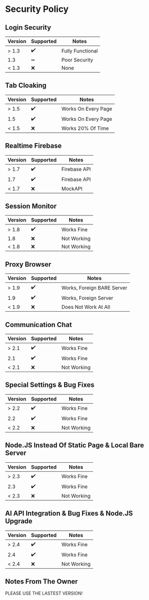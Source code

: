 # Security Policy

## Login Security

| Version | Supported          | Notes            |
| ------- | ------------------ | ---------------- |
| > 1.3   | :heavy_check_mark: | Fully Functional |
|   1.3   | :heavy_minus_sign: | Poor Security |
| < 1.3   | ❌                | None |

## Tab Cloaking

| Version | Supported          | Notes               |
| ------- | ------------------ | ------------------- |
| > 1.5   | :heavy_check_mark: | Works On Every Page |
|   1.5   | :heavy_check_mark: | Works On Every Page |
| < 1.5   | ❌                | Works 20% Of Time |

## Realtime Firebase

| Version | Supported          | Notes           |
| ------- | ------------------ | --------------- |
| > 1.7   | :heavy_check_mark: | Firebase API |
|   1.7   | :heavy_check_mark: | Firebase API |
| < 1.7   | ❌                | MockAPI |

## Session Monitor

| Version | Supported          | Notes           |
| ------- | ------------------ | --------------- |
| > 1.8   | :heavy_check_mark: | Works Fine |
|   1.8   | ❌                | Not Working |
| < 1.8   | ❌                | Not Working |

## Proxy Browser

| Version | Supported          | Notes           |
| ------- | ------------------ | --------------- |
| > 1.9   | :heavy_check_mark: | Works, Foreign BARE Server |
|   1.9   | :heavy_check_mark: | Works, Foreign Server |
| < 1.9   | ❌                | Does Not Work At All |

## Communication Chat

| Version | Supported          | Notes           |
| ------- | ------------------ | --------------- |
| > 2.1   | :heavy_check_mark: | Works Fine |
|   2.1   | :heavy_check_mark: | Works Fine |
| < 2.1   | ❌                 | Not Working |

## Special Settings & Bug Fixes

| Version | Supported          | Notes           |
| ------- | ------------------ | --------------- |
| > 2.2   | :heavy_check_mark: | Works Fine |
|   2.2   | :heavy_check_mark: | Works Fine |
| < 2.2   | ❌                 | Not Working |

## Node.JS Instead Of Static Page & Local Bare Server

| Version | Supported          | Notes           |
| ------- | ------------------ | --------------- |
| > 2.3   | :heavy_check_mark: | Works Fine |
|   2.3   | :heavy_check_mark: | Works Fine |
| < 2.3   | ❌                 | Not Working |

## AI API Integration & Bug Fixes & Node.JS Upgrade

| Version | Supported          | Notes           |
| ------- | ------------------ | --------------- |
| > 2.4   | :heavy_check_mark: | Works Fine |
|   2.4   | :heavy_check_mark: | Works Fine |
| < 2.4   | ❌                 | Not Working |

## Notes From The Owner

PLEASE USE THE LASTEST VERSION!


